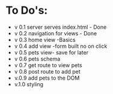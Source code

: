 To Do's:
=========
* v 0.1 server serves index.html - Done
* v 0.2 navigation for views - Done
* v 0.3 home view -Basics
* v 0.4 add view -form built no on click
* v 0.5 pets view- save for later
* v 0.6 pets schema
* v 0.7 get route to view pets
* v 0.8 post route to add pet
* v.0.9 add pets to the DOM
* v.1.0 styling
